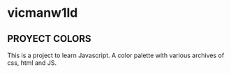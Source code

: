 ﻿# vicmanw1ld
 ## PROYECT COLORS
 
 This is a project to learn Javascript.
 A color palette with various archives of css, html and JS.
 
 
